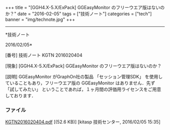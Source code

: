 ﻿+++
title = "[GGH4.X-5.X/ExPack] GGEasyMonitor のフリーウエア版はないのか？"
date = "2016-02-05"
tags = ["技術ノート"]
categories = ["tech"]
banner = "img/technote.jpg"
+++

-----------------------------------------------------------------------------------------------------------------------------

*技術ノート

2016/02/05*


[番号]
技術ノート KGTN 2016020404

[現象]
[GGH4.X-5.X/ExPack] GGEasyMonitor のフリーウエア版はないのか？

[説明]
GGEasyMonitor がGraphOn社の製品 「セッション管理SDK」
を使用していることもあり，フリーウエア版の GGEasyMonitor
はありません．先ず 「試してみたい」
ということであれば，１ヶ月間の評価用ライセンスをご用意しております．


### ファイル

 
 


[KGTN2016020404.pdf](http://techreport.kitasp.net/attachments/download/2475/KGTN2016020404.pdf)
 [(52.6 KB)] [kitasp 技術センター, 2016/02/05
15:35]


 


 


